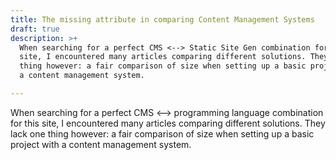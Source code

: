 ```yaml
---
title: The missing attribute in comparing Content Management Systems
draft: true
description: >+
  When searching for a perfect CMS <--> Static Site Gen combination for this
  site, I encountered many articles comparing different solutions. They lack one
  thing however: a fair comparison of size when setting up a basic project with
  a content management system.

---
```

When searching for a perfect CMS <--> programming language combination for this site, I encountered many articles comparing different solutions. They lack one thing however: a fair comparison of size when setting up a basic project with a content management system. 